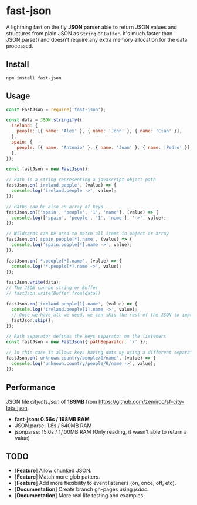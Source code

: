 fast-json
===
A lightning fast on the fly **JSON parser** able to return JSON values and structures from plain JSON as `String` or `Buffer`. It's much faster than JSON.parse() and doesn't require any extra memory allocation for the data processed.

## Install
```
npm install fast-json
```

## Usage
```javascript
const FastJson = require('fast-json');

const data = JSON.stringify({
  ireland: {
    people: [{ name: 'Alex' }, { name: 'John' }, { name: 'Cian' }],
  },
  spain: {
    people: [{ name: 'Antonio' }, { name: 'Juan' }, { name: 'Pedro' }],
  },
});

const fastJson = new FastJson();

// Path is a string representing a javascript object path
fastJson.on('ireland.people', (value) => {
  console.log('ireland.people ->', value);
});

// Paths can be also an array of keys
fastJson.on(['spain', 'people', '1', 'name'], (value) => {
  console.log(['spain', 'people', '1', 'name'], '->', value);
});

// Wildcards can be used to match all items in object or array
fastJson.on('spain.people[*].name', (value) => {
  console.log('spain.people[*].name ->', value);
});

fastJson.on('*.people[*].name', (value) => {
  console.log('*.people[*].name ->', value);
});

fastJson.write(data);
// The JSON can be string or Buffer
// fastJson.write(Buffer.from(data))
```

```javascript
fastJson.on('ireland.people[1].name', (value) => {
  console.log('ireland.people[1].name ->', value);
  // Once we have all we need, we can skip the rest of the JSON to improve performance.
  fastJson.skip();
});
```

```javascript
// Path separator defines the keys separator on the listeners
const fastJson = new FastJson({ pathSeparator: '/' });

// In this case it allows keys having dots by using a different separator
fastJson.on('unknown.country/people/0/name', (value) => {
  console.log('unknown.country/people/0/name ->', value);
});
```

## Performance
JSON file *citylots.json* of **189MB** from https://github.com/zemirco/sf-city-lots-json.

* **fast-json: 0.56s / 198MB RAM**
* JSON.parse: 1.8s / 640MB RAM
* jsonparse: 15.0s / 1,100MB RAM (Only reading, it wasn't able to return a value)

## TODO
* [**Feature**] Allow chunked JSON.
* [**Feature**] Match more glob patters.
* [**Feature**] Add more flexibility to event listeners (on, once, off, etc).
* [**Documentation**] Create branch gh-pages using *jsdoc*.
* [**Documentation**] More real life testing and examples.
